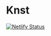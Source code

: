 # Knst

[![Netlify Status](https://api.netlify.com/api/v1/badges/9124ee29-3b57-4f88-9cda-b4a8e643fa93/deploy-status)](https://app.netlify.com/sites/knst/deploys)
